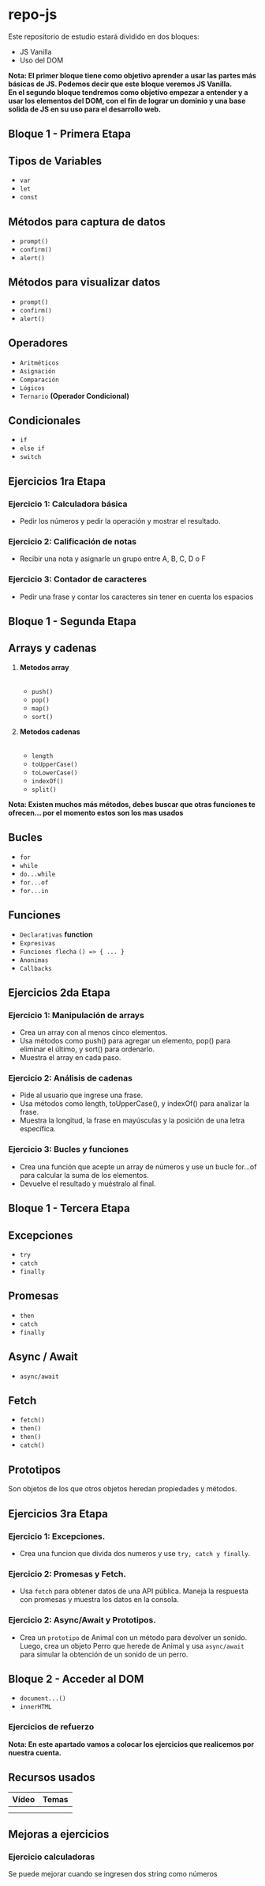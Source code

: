 # repo-js

Este repositorio de estudio estará dividido en dos bloques:

 - JS Vanilla
 - Uso del DOM

 **Nota: El primer bloque tiene como objetivo aprender a usar las partes más básicas de JS. Podemos decir que este bloque veremos JS Vanilla.<br>En el segundo bloque tendremos como objetivo empezar a entender y a usar los elementos del DOM, con el fin de lograr un dominio y una base solida de JS en su uso para el desarrollo web.**

## Bloque 1 - Primera Etapa
## Tipos de Variables

- `var` <br>
- `let` <br>
- `const` <br>

## Métodos para captura de datos

- `prompt()` <br>
- `confirm()` <br>
- `alert()` <br>

## Métodos para visualizar datos

- `prompt()` <br>
- `confirm()` <br>
- `alert()` <br>

## Operadores

- `Aritméticos` <br>
- `Asignación` <br>
- `Comparación` <br>
- `Lógicos` <br>
- `Ternario` **(Operador Condicional)** <br>

## Condicionales

- `if` <br>
- `else if` <br>
- `switch` <br>

## Ejercicios 1ra Etapa

### Ejercicio 1: Calculadora básica
- Pedir los números y pedir la operación y mostrar el resultado.

### Ejercicio 2: Calificación de notas
- Recibir una nota y asignarle un grupo entre A, B, C, D o F

### Ejercicio 3: Contador de caracteres
- Pedir una frase y contar los caracteres sin tener en cuenta los espacios

## Bloque 1 - Segunda Etapa
## Arrays y cadenas

1. **Metodos array** <br><br>
   - `push()` <br>
   - `pop()` <br>
   - `map()` <br>
   - `sort()` <br>

2. **Metodos cadenas** <br><br>
   - `length` <br>
   - `toUpperCase()` <br>
   - `toLowerCase()` <br>
   - `indexOf()` <br>
   - `split()` <br>


**Nota: Existen muchos más métodos, debes buscar que otras funciones te ofrecen... por el momento estos son los mas usados**

## Bucles

   - `for` <br>
   - `while` <br>
   - `do...while` <br>
   - `for...of` <br>
   - `for...in` <br>

## Funciones

   - `Declarativas` **function** <br>
   - `Expresivas` <br>
   - `Funciones flecha` `() => { ... }`  <br>
   - `Anonimas` <br>
   - `Callbacks` <br>

## Ejercicios 2da Etapa

### Ejercicio 1: Manipulación de arrays
- Crea un array con al menos cinco elementos.
- Usa métodos como push() para agregar un elemento, pop() para eliminar el último, y sort() para ordenarlo.
- Muestra el array en cada paso.

### Ejercicio 2: Análisis de cadenas
- Pide al usuario que ingrese una frase.
- Usa métodos como length, toUpperCase(), y indexOf() para analizar la frase.
- Muestra la longitud, la frase en mayúsculas y la posición de una letra específica.

### Ejercicio 3: Bucles y funciones
- Crea una función que acepte un array de números y use un bucle for...of para calcular la suma de los elementos.
- Devuelve el resultado y muéstralo al final.


## Bloque 1 - Tercera Etapa
## Excepciones
   - `try` <br>
   - `catch` <br>
   - `finally` <br>

## Promesas
   - `then` <br>
   - `catch` <br>
   - `finally` <br>

## Async / Await
  - `async/await` <br>

## Fetch
  - `fetch()` <br>
  - `then()` <br>
  - `then()` <br>
  - `catch()` <br>

## Prototipos
Son objetos de los que otros objetos heredan propiedades y métodos.

## Ejercicios 3ra Etapa
### Ejercicio 1: Excepciones.
- Crea una funcion que divida dos numeros y use ```try, catch y finally```.

### Ejercicio 2: Promesas y Fetch.
- Usa ```fetch``` para obtener datos de una API pública. Maneja la respuesta con promesas y muestra los datos en la consola.

### Ejercicio 2: Async/Await y Prototipos.

- Crea un ```prototipo``` de Animal con un método para devolver un sonido. Luego, crea un objeto Perro que herede de Animal y usa ```async/await``` para simular la obtención de un sonido de un perro.

## Bloque 2 - Acceder al DOM
- `document...()` <br>
- `innerHTML` <br>

### Ejercicios de refuerzo

**Nota: En este apartado vamos a colocar los ejercicios que realicemos por nuestra cuenta.**


## Recursos usados
| Vídeo  | Temas |
| ------ | ----- |
|        |       |
|        |       |

## Mejoras a ejercicios

### Ejercicio calculadoras
Se puede mejorar cuando se ingresen dos string como números